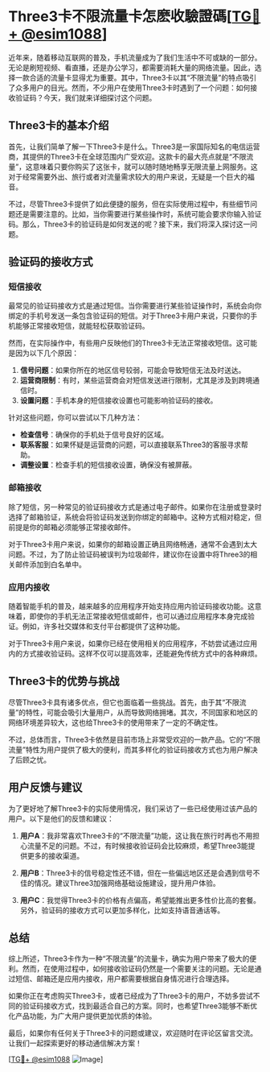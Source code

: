 # Three3卡不限流量卡怎麽收驗證碼[[TG💪+ @esim1088](https://t.me/s/esim1088)]

近年来，随着移动互联网的普及，手机流量成为了我们生活中不可或缺的一部分。无论是刷短视频、看直播，还是办公学习，都需要消耗大量的网络流量。因此，选择一款合适的流量卡显得尤为重要。其中，Three3卡以其“不限流量”的特点吸引了众多用户的目光。然而，不少用户在使用Three3卡时遇到了一个问题：如何接收验证码？今天，我们就来详细探讨这个问题。

## Three3卡的基本介绍

首先，让我们简单了解一下Three3卡是什么。Three3是一家国际知名的电信运营商，其提供的Three3卡在全球范围内广受欢迎。这款卡的最大亮点就是“不限流量”，这意味着只要你购买了这张卡，就可以随时随地畅享无限流量上网服务。这对于经常需要外出、旅行或者对流量需求较大的用户来说，无疑是一个巨大的福音。

不过，尽管Three3卡提供了如此便捷的服务，但在实际使用过程中，有些细节问题还是需要注意的。比如，当你需要进行某些操作时，系统可能会要求你输入验证码。那么，Three3卡的验证码是如何发送的呢？接下来，我们将深入探讨这一问题。

## 验证码的接收方式

### 短信接收

最常见的验证码接收方式是通过短信。当你需要进行某些验证操作时，系统会向你绑定的手机号发送一条包含验证码的短信。对于Three3卡用户来说，只要你的手机能够正常接收短信，就能轻松获取验证码。

然而，在实际操作中，有些用户反映他们的Three3卡无法正常接收短信。这可能是因为以下几个原因：

1. **信号问题**：如果你所在的地区信号较弱，可能会导致短信无法及时送达。
2. **运营商限制**：有时，某些运营商会对短信发送进行限制，尤其是涉及到跨境通信时。
3. **设置问题**：手机本身的短信接收设置也可能影响验证码的接收。

针对这些问题，你可以尝试以下几种方法：

- **检查信号**：确保你的手机处于信号良好的区域。
- **联系客服**：如果怀疑是运营商的问题，可以直接联系Three3的客服寻求帮助。
- **调整设置**：检查手机的短信接收设置，确保没有被屏蔽。

### 邮箱接收

除了短信，另一种常见的验证码接收方式是通过电子邮件。如果你在注册或登录时选择了邮箱验证，系统会将验证码发送到你绑定的邮箱中。这种方式相对稳定，但前提是你的邮箱必须能够正常接收邮件。

对于Three3卡用户来说，如果你的邮箱设置正确且网络畅通，通常不会遇到太大问题。不过，为了防止验证码被误判为垃圾邮件，建议你在设置中将Three3的相关邮件添加到白名单中。

### 应用内接收

随着智能手机的普及，越来越多的应用程序开始支持应用内验证码接收功能。这意味着，即使你的手机无法正常接收短信或邮件，也可以通过应用程序本身完成验证。例如，许多社交媒体和支付平台都提供了这种功能。

对于Three3卡用户来说，如果你已经在使用相关的应用程序，不妨尝试通过应用内的方式接收验证码。这样不仅可以提高效率，还能避免传统方式中的各种麻烦。

## Three3卡的优势与挑战

尽管Three3卡具有诸多优点，但它也面临着一些挑战。首先，由于其“不限流量”的特性，可能会吸引大量用户，从而导致网络拥堵。其次，不同国家和地区的网络环境差异较大，这也给Three3卡的使用带来了一定的不确定性。

不过，总体而言，Three3卡依然是目前市场上非常受欢迎的一款产品。它的“不限流量”特性为用户提供了极大的便利，而其多样化的验证码接收方式也为用户解决了后顾之忧。

## 用户反馈与建议

为了更好地了解Three3卡的实际使用情况，我们采访了一些已经使用过该产品的用户。以下是他们的反馈和建议：

1. **用户A**：我非常喜欢Three3卡的“不限流量”功能，这让我在旅行时再也不用担心流量不足的问题。不过，有时候接收验证码会比较麻烦，希望Three3能提供更多的接收渠道。

2. **用户B**：Three3卡的信号稳定性还不错，但在一些偏远地区还是会遇到信号不佳的情况。建议Three3加强网络基础设施建设，提升用户体验。

3. **用户C**：我觉得Three3卡的价格有点偏高，希望能推出更多性价比高的套餐。另外，验证码的接收方式可以更加多样化，比如支持语音通话等。

## 总结

综上所述，Three3卡作为一种“不限流量”的流量卡，确实为用户带来了极大的便利。然而，在使用过程中，如何接收验证码仍然是一个需要关注的问题。无论是通过短信、邮箱还是应用内接收，用户都需要根据自身情况进行合理选择。

如果你正在考虑购买Three3卡，或者已经成为了Three3卡的用户，不妨多尝试不同的验证码接收方式，找到最适合自己的方案。同时，也希望Three3能够不断优化产品功能，为广大用户提供更加优质的体验。

最后，如果你有任何关于Three3卡的问题或建议，欢迎随时在评论区留言交流。让我们一起探索更好的移动通信解决方案！

[[TG💪+ @esim1088](https://t.me/s/esim1088) ![Image](https://i.postimg.cc/4NQfJmqS/Snipaste-2025-05-13-00-14-12.png)]